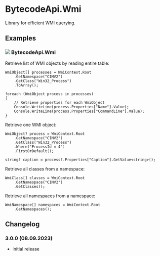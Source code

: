 # BytecodeApi.Wmi

Library for efficient WMI querying.

## Examples

### ![](http://bytecode77.com/public/vs/namespace.png) BytecodeApi.Wmi

Retrieve list of WMI objects by reading entire table:

```
WmiObject[] processes = WmiContext.Root
	.GetNamespace("CIMV2")
	.GetClass("Win32_Process")
	.ToArray();

foreach (WmiObject process in processes)
{
	// Retrieve properties for each WmiObject
	Console.WriteLine(process.Properties["Name"].Value);
	Console.WriteLine(process.Properties["CommandLine"].Value);
}
```

Retrieve one WMI object:

```
WmiObject? process = WmiContext.Root
	.GetNamespace("CIMV2")
	.GetClass("Win32_Process")
	.Where("ProcessId = 4")
	.FirstOrDefault();

string? caption = process?.Properties["Caption"].GetValue<string>();
```

Retrieve all classes from a namespace:

```
WmiClass[] classes = WmiContext.Root
	.GetNamespace("CIMV2")
	.GetClasses();
```

Retrieve all namespaces from a namespace:

```
WmiNamespace[] namespaces = WmiContext.Root
	.GetNamespaces();
```

## Changelog

### 3.0.0 (08.09.2023)

* Initial release